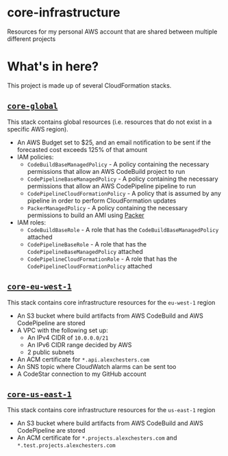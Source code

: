 # core-infrastructure
Resources for my personal AWS account that are shared between multiple different
projects

# What's in here?
This project is made up of several CloudFormation stacks.

## [`core-global`](./cdk/stacks/core-global/index.ts)
This stack contains global resources (i.e. resources that do not exist in a
specific AWS region).

* An AWS Budget set to $25, and an email notification to be sent if the
forecasted cost exceeds 125% of that amount
* IAM policies:
    * `CodeBuildBaseManagedPolicy` - A policy containing the necessary permissions
    that allow an AWS CodeBuild project to run
    * `CodePipelineBaseManagedPolicy` - A policy containing the necessary
    permissions that allow an AWS CodePipeline pipeline to run
    * `CodePipelineCloudFormationPolicy` - A policy that is assumed by any
    pipeline in order to perform CloudFormation updates
    * `PackerManagedPolicy` - A policy containing the necessary permissions to
    build an AMI using [Packer](https://www.packer.io/)
* IAM roles:
    * `CodeBuildBaseRole` - A role that has the `CodeBuildBaseManagedPolicy`
    attached
    * `CodePipelineBaseRole` - A role that has the `CodePipelineBaseManagedPolicy`
    attached
    * `CodePipelineCloudFormationRole` - A role that has the
    `CodePipelineCloudFormationPolicy` attached

## [`core-eu-west-1`](./cdk/stacks/core-eu-west-1/index.ts)
This stack contains core infrastructure resources for the `eu-west-1` region

* An S3 bucket where build artifacts from AWS CodeBuild and AWS CodePipeline are
stored
* A VPC with the following set up:
    * An IPv4 CIDR of `10.0.0.0/21`
    * An IPv6 CIDR range decided by AWS
    * 2 public subnets
* An ACM certificate for `*.api.alexchesters.com`
* An SNS topic where CloudWatch alarms can be sent too
* A CodeStar connection to my GitHub account

## [`core-us-east-1`](./cdk/stacks/core-us-east-1/index.ts)
This stack contains core infrastructure resources for the `us-east-1` region

* An S3 bucket where build artifacts from AWS CodeBuild and AWS CodePipeline are
stored
* An ACM certificate for `*.projects.alexchesters.com` and
`*.test.projects.alexchesters.com`
